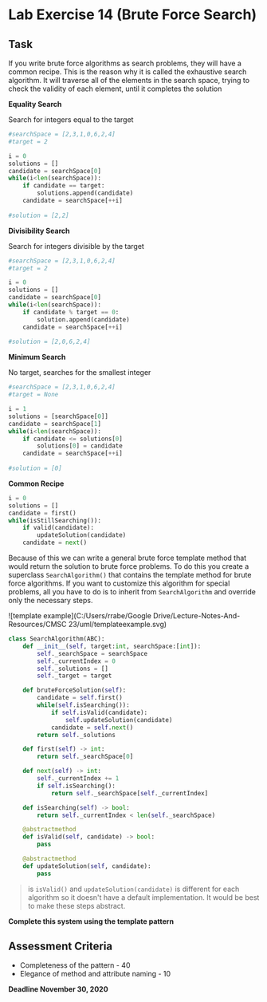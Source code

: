 # Lab Exercise 14 (Brute Force Search)

## Task

If you write brute force algorithms as search problems, they will have a common recipe. This is the reason why it is called the exhaustive search algorithm. It will traverse all of the elements in the search space, trying to check the validity of each element, until it completes the solution

**Equality Search**

Search for integers equal to the target

```python
#searchSpace = [2,3,1,0,6,2,4]
#target = 2

i = 0
solutions = []
candidate = searchSpace[0]
while(i<len(searchSpace)):
    if candidate == target:
        solutions.append(candidate)
    candidate = searchSpace[++i]
    
#solution = [2,2]
```

**Divisibility Search**

Search for integers divisible by the target

```python
#searchSpace = [2,3,1,0,6,2,4]
#target = 2

i = 0
solutions = []
candidate = searchSpace[0]
while(i<len(searchSpace)):
    if candidate % target == 0:
        solution.append(candidate)
    candidate = searchSpace[++i]
    
#solution = [2,0,6,2,4]
```

**Minimum Search**

No target, searches for the smallest integer

```python
#searchSpace = [2,3,1,0,6,2,4]
#target = None

i = 1
solutions = [searchSpace[0]]
candidate = searchSpace[1]
while(i<len(searchSpace)):
    if candidate <= solutions[0]
        solutions[0] = candidate
    candidate = searchSpace[++i]
    
#solution = [0]
```

**Common Recipe**

```python
i = 0
solutions = []
candidate = first()
while(isStillSearching()):
    if valid(candidate):
        updateSolution(candidate)
    candidate = next()
```

Because of this we can write a general brute force template method that would return the solution to brute force problems. To do this you create a superclass `SearchAlgorithm()` that contains the template method for brute force algorithms. If you want to customize this algorithm for special problems, all you have to do is to inherit from `SearchAlgorithm` and override only the necessary steps.

![template example](C:/Users/rrabe/Google Drive/Lecture-Notes-And-Resources/CMSC 23/uml/templateexample.svg)

```python
class SearchAlgorithm(ABC):
    def __init__(self, target:int, searchSpace:[int]):
        self._searchSpace = searchSpace
        self._currentIndex = 0
        self._solutions = []
        self._target = target

    def bruteForceSolution(self):
        candidate = self.first()
        while(self.isSearching()):
            if self.isValid(candidate):
                self.updateSolution(candidate)
            candidate = self.next()
        return self._solutions

    def first(self) -> int:
        return self._searchSpace[0]

    def next(self) -> int:
        self._currentIndex += 1
        if self.isSearching():
            return self._searchSpace[self._currentIndex]

    def isSearching(self) -> bool:
        return self._currentIndex < len(self._searchSpace)

    @abstractmethod
    def isValid(self, candidate) -> bool:
        pass

    @abstractmethod
    def updateSolution(self, candidate):
        pass
```

> is `isValid()` and  `updateSolution(candidate)` is different for each algorithm so it doesn't have a default implementation. It would be best to make these steps abstract.

**Complete this system using the template pattern**

## Assessment Criteria

- Completeness of the pattern - 40
- Elegance of method and attribute naming - 10

**Deadline November 30, 2020**